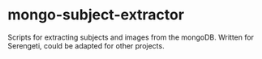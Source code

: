 # mongo-subject-extractor
Scripts for extracting subjects and images from the mongoDB. Written for Serengeti, could be adapted for other projects.
